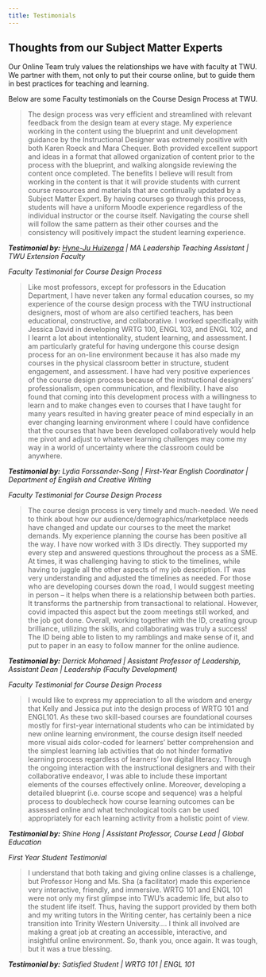 ```yaml
---
title: Testimonials
---
```


## Thoughts from our Subject Matter Experts

Our Online Team truly values the relationships we have with faculty at TWU.  We partner with them, not only to put their course online, but to guide them in best practices for teaching and learning.

Below are some Faculty testimonials on the Course Design Process at TWU.

> The design process was very efficient and streamlined with relevant feedback from the design team at every stage. My experience working in the content using the blueprint and unit development guidance by the Instructional Designer was extremely positive with both Karen Roeck and Mara Chequer. Both provided excellent support and ideas in a format that allowed organization of content prior to the process with the blueprint, and walking alongside reviewing the content once completed. The benefits I believe will result from working in the content is that it will provide students with current course resources and materials that are continually updated by a Subject Matter Expert. By having courses go through this process, students will have a uniform Moodle experience regardless of the individual instructor or the course itself.  Navigating the course shell will follow the same pattern as their other courses and the consistency will positively impact the student learning experience.

**_Testimonial by:_**
_[Hyne-Ju Huizenga](https://www.twu.ca/profile/hyne-ju-huizenga) | MA Leadership Teaching Assistant |
TWU Extension Faculty_



*Faculty Testimonial for Course Design Process*

> Like most professors, except for professors in the Education Department, I have
never taken any formal education courses, so my experience of the course design
process with the TWU instructional designers, most of whom are also certified
teachers, has been educational, constructive, and collaborative. I worked
specifically with Jessica David in developing WRTG 100, ENGL 103, and ENGL 102,
and I learnt a lot about intentionality, student learning, and assessment. I am
particularly grateful for having undergone this course design process for an
on-line environment because it has also made my courses in the physical
classroom better in structure, student engagement, and assessment. I have had
very positive experiences of the course design process because of the
instructional designers’ professionalism, open communication, and flexibility. I
have also found that coming into this development process with a willingness to
learn and to make changes even to courses that I have taught for many years
resulted in having greater peace of mind especially in an ever changing learning
environment where I could have confidence that the courses that have been
developed collaboratively would help me pivot and adjust to whatever learning
challenges may come my way in a world of uncertainty where the classroom could
be anywhere.

**_Testimonial by:_**
_Lydia Forssander-Song | First-Year English Coordinator | Department of English and Creative Writing_



*Faculty Testimonial for Course Design Process*

>The course design process is very timely and much-needed.  We need to think about how our audience/demographics/marketplace needs have changed and update our courses to the meet the market demands. My experience planning the course has been positive all the way.  I have now worked with 3 IDs directly. They supported my every step and answered questions throughout the process as a SME. At times, it was challenging having to stick to the timelines, while having to juggle all the other aspects of my job description. IT was very understanding and adjusted the timelines as needed.
For those who are developing courses down the road, I would suggest meeting in person – it helps when there is a relationship between both parties.  It transforms the partnership from transactional to relational.  However, covid impacted this aspect but the zoom meetings still worked, and the job got done. Overall, working together with the ID, creating group brilliance, utilizing the skills, and collaborating was truly a success!  The ID being able to listen to my ramblings and make sense of it, and put to paper in an easy to follow manner for the online audience.

**_Testimonial by:_**
_Derrick Mohamed | Assistant Professor of Leadership, Assistant Dean | Leadership (Faculty Development)_

*Faculty Testimonial for Course Design Process*

> I would like to express my appreciation to all the wisdom and energy that Kelly and Jessica put into the design process of WRTG 101 and ENGL101. As these two skill-based courses are foundational courses mostly for first-year international students who can be intimidated by new online learning environment, the course design itself needed more visual aids color-coded for learners’ better comprehension and the simplest learning lab activities that do not hinder formative learning process regardless of learners’ low digital literacy. Through the ongoing interaction with the instructional designers and with their collaborative endeavor, I was able to include these important elements of the courses effectively online. Moreover, developing a detailed blueprint (i.e. course scope and sequence) was a helpful process to doublecheck how course learning outcomes can be assessed online and what technological tools can be used appropriately for each learning activity from a holistic point of view.

**_Testimonial by:_**
_Shine Hong | Assistant Professor, Course Lead | Global Education_

*First Year Student Testimonial*

> I understand that both taking and giving online classes is a challenge, but Professor Hong and Ms. Sha (a facilitator) made this experience very interactive, friendly, and immersive. WRTG 101 and ENGL 101 were not only my first glimpse into TWU’s academic life, but also to the student life itself. Thus, having the support provided by them both and my writing tutors in the Writing center, has certainly been a nice transition into Trinity Western University…. I think all involved are making a great job at creating an accessible, interactive, and insightful online environment. So, thank you, once again. It was tough, but it was a true blessing.

**_Testimonial by:_**
_Satisfied Student | WRTG 101 | ENGL 101_
